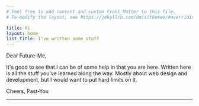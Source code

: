 ```yaml
---
# Feel free to add content and custom Front Matter to this file.
# To modify the layout, see https://jekyllrb.com/docs/themes/#overriding-theme-defaults

title: Hi
layout: home
list_title: I've written some stuff
---
```


Dear Future-Me,

It's good to see that I can be of some help in that you are here. Written here is all the stuff you've learned along the way. Mostly about web design and development, but I would want to put hard limits on it.

Cheers,
Past-You

---